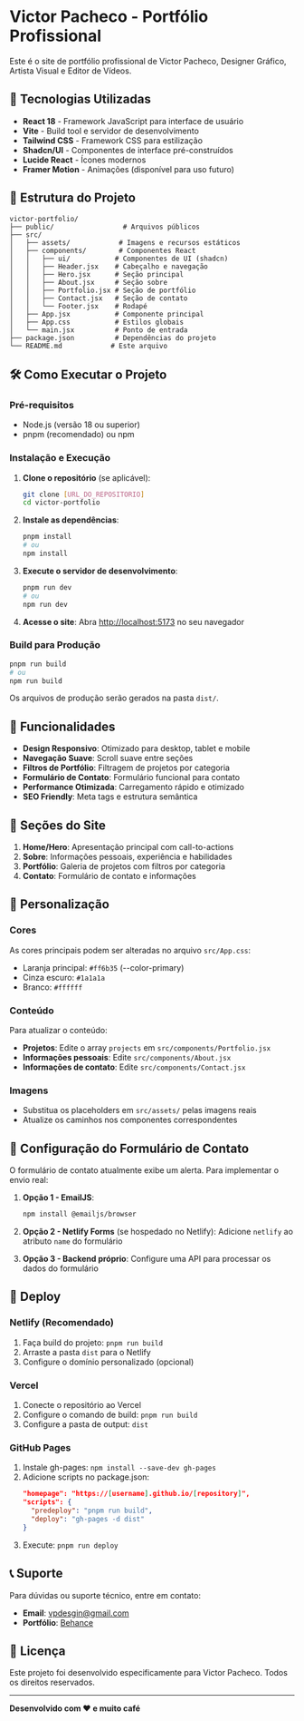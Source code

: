 # Victor Pacheco - Portfólio Profissional

Este é o site de portfólio profissional de Victor Pacheco, Designer Gráfico, Artista Visual e Editor de Vídeos.

## 🚀 Tecnologias Utilizadas

- **React 18** - Framework JavaScript para interface de usuário
- **Vite** - Build tool e servidor de desenvolvimento
- **Tailwind CSS** - Framework CSS para estilização
- **Shadcn/UI** - Componentes de interface pré-construídos
- **Lucide React** - Ícones modernos
- **Framer Motion** - Animações (disponível para uso futuro)

## 📁 Estrutura do Projeto

```
victor-portfolio/
├── public/                 # Arquivos públicos
├── src/
│   ├── assets/            # Imagens e recursos estáticos
│   ├── components/        # Componentes React
│   │   ├── ui/           # Componentes de UI (shadcn)
│   │   ├── Header.jsx    # Cabeçalho e navegação
│   │   ├── Hero.jsx      # Seção principal
│   │   ├── About.jsx     # Seção sobre
│   │   ├── Portfolio.jsx # Seção de portfólio
│   │   ├── Contact.jsx   # Seção de contato
│   │   └── Footer.jsx    # Rodapé
│   ├── App.jsx           # Componente principal
│   ├── App.css           # Estilos globais
│   └── main.jsx          # Ponto de entrada
├── package.json          # Dependências do projeto
└── README.md            # Este arquivo
```

## 🛠️ Como Executar o Projeto

### Pré-requisitos
- Node.js (versão 18 ou superior)
- pnpm (recomendado) ou npm

### Instalação e Execução

1. **Clone o repositório** (se aplicável):
   ```bash
   git clone [URL_DO_REPOSITORIO]
   cd victor-portfolio
   ```

2. **Instale as dependências**:
   ```bash
   pnpm install
   # ou
   npm install
   ```

3. **Execute o servidor de desenvolvimento**:
   ```bash
   pnpm run dev
   # ou
   npm run dev
   ```

4. **Acesse o site**:
   Abra [http://localhost:5173](http://localhost:5173) no seu navegador

### Build para Produção

```bash
pnpm run build
# ou
npm run build
```

Os arquivos de produção serão gerados na pasta `dist/`.

## 📱 Funcionalidades

- **Design Responsivo**: Otimizado para desktop, tablet e mobile
- **Navegação Suave**: Scroll suave entre seções
- **Filtros de Portfólio**: Filtragem de projetos por categoria
- **Formulário de Contato**: Formulário funcional para contato
- **Performance Otimizada**: Carregamento rápido e otimizado
- **SEO Friendly**: Meta tags e estrutura semântica

## 🎨 Seções do Site

1. **Home/Hero**: Apresentação principal com call-to-actions
2. **Sobre**: Informações pessoais, experiência e habilidades
3. **Portfólio**: Galeria de projetos com filtros por categoria
4. **Contato**: Formulário de contato e informações

## 🔧 Personalização

### Cores
As cores principais podem ser alteradas no arquivo `src/App.css`:
- Laranja principal: `#ff6b35` (--color-primary)
- Cinza escuro: `#1a1a1a`
- Branco: `#ffffff`

### Conteúdo
Para atualizar o conteúdo:
- **Projetos**: Edite o array `projects` em `src/components/Portfolio.jsx`
- **Informações pessoais**: Edite `src/components/About.jsx`
- **Informações de contato**: Edite `src/components/Contact.jsx`

### Imagens
- Substitua os placeholders em `src/assets/` pelas imagens reais
- Atualize os caminhos nos componentes correspondentes

## 📧 Configuração do Formulário de Contato

O formulário de contato atualmente exibe um alerta. Para implementar o envio real:

1. **Opção 1 - EmailJS**:
   ```bash
   npm install @emailjs/browser
   ```

2. **Opção 2 - Netlify Forms** (se hospedado no Netlify):
   Adicione `netlify` ao atributo `name` do formulário

3. **Opção 3 - Backend próprio**:
   Configure uma API para processar os dados do formulário

## 🚀 Deploy

### Netlify (Recomendado)
1. Faça build do projeto: `pnpm run build`
2. Arraste a pasta `dist` para o Netlify
3. Configure o domínio personalizado (opcional)

### Vercel
1. Conecte o repositório ao Vercel
2. Configure o comando de build: `pnpm run build`
3. Configure a pasta de output: `dist`

### GitHub Pages
1. Instale gh-pages: `npm install --save-dev gh-pages`
2. Adicione scripts no package.json:
   ```json
   "homepage": "https://[username].github.io/[repository]",
   "scripts": {
     "predeploy": "pnpm run build",
     "deploy": "gh-pages -d dist"
   }
   ```
3. Execute: `pnpm run deploy`

## 📞 Suporte

Para dúvidas ou suporte técnico, entre em contato:
- **Email**: vpdesgin@gmail.com
- **Portfólio**: [Behance](https://www.behance.net/victor-oliveira)

## 📄 Licença

Este projeto foi desenvolvido especificamente para Victor Pacheco. Todos os direitos reservados.

---

**Desenvolvido com ❤️ e muito café**

